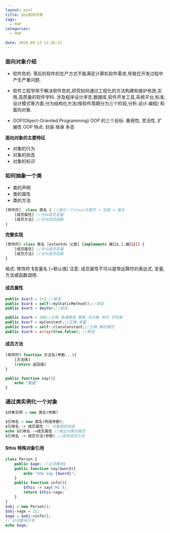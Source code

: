 ```yaml
---
layout: post
title: php面向对象
tags:
  - PHP
categories:
  - PHP

date: 2020-09-23 11:26:11
---
```


### 面向对象介绍

+ 软件危机: 落后的软件的生产方式不能满足计算机软件需求,导致在开发过程中产生严重问题.

+ 软件工程学用于解决软件危机,研究如何通过工程化的方法构建和维护有效,实用,高质量的软件学科. 涉及程序设计序言,数据库,软件开发工具,系统平台,标准,设计模式等方面.分为结构化方法(按软件周期分为三个阶段,分析.设计.编程) 和面向对象.

+ OOP(Object-Oriented Programming) 
    OOP 的三个目标:  重用性, 灵活性, 扩展性
    OOP 特点: 封装 继承 多态

**面向对象的主要特征**

+ 对象的行为
+ 对象的状态
+ 对象的标识

### 如何抽象一个类

+ 类的声明
+ 类的属性
+ 类的方法

```php
[修饰符]  class 类名 { //通过一个class关键字 + 空格 + 类名
    [成员属性] //也叫成员变量
    [成员方法] //也叫成员函数
}
```
**完整实现**
```php
[修饰符] class 类名 [extentds 父类] [implements 接口1,[,接口2]] {
    [成员属性] //也叫成员变量
    [成员方法] //也叫成员函数
}
```
格式: 修饰符 $变量名 [=默认值]
注意: 成员属性不可以是带运算符的表达式, 变量, 方法或函数调用.

#### 成员属性

```php
public $var3 = 1+2 //错误
public $var4 = self::myStaticMethod();//错误
public $var5 = $myVar;//错误
```

```php
public $var6 = 100//正确 普通数值 整数 浮点数 布尔 字符串
public $var7 = myConstant;//正确 常量
public $var8 = self::classConstant;//正确 静态属性
public $var9 = array(true,false); //数组
```
#### 成员方法

```php
[修饰符] function 方法名(参数...){
    [方法体]
    [return 返回值]
}
```

```php
public function say(){
    echo "说话"
}
```

### 通过类实例化一个对象

```php
$对象实例 = new 类名(参数)
```

```php
$引用名 = new 类名(构造参数);
$引用名 -> 成员属性 // 对象属性赋值
echo $引用名 ->成员属性 //输出对象的属性
$引用名 -> 成员方法(参数) //调用成员方法
```
#### $this 特殊对象引用

```php
class Person {
    public $age; //必须要有$
    public function say($word){
        echo "she say {$word}";
    }
    public function info(){
        $this -> say('Hi');
        return $this->age;
    }
}
$obj = new Person();
$obj->age = 22;
$age = $obj->info();
// 必须要有分号
echo $age;
```